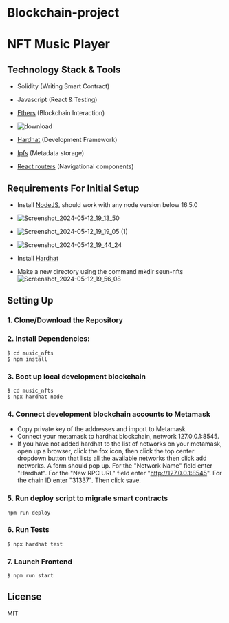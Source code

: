 # Blockchain-project
# NFT Music Player

## Technology Stack & Tools

- Solidity (Writing Smart Contract)
- Javascript (React & Testing)
- [Ethers](https://docs.ethers.io/v5/) (Blockchain Interaction)
- ![download](https://github.com/23Priyanshu/FILE_blockchain/assets/145743703/ed273e98-279b-409f-93ae-857a22b28230)


- [Hardhat](https://hardhat.org/) (Development Framework)
- [Ipfs](https://ipfs.io/) (Metadata storage)
- [React routers](https://v5.reactrouter.com/) (Navigational components)

## Requirements For Initial Setup
- Install [NodeJS](https://nodejs.org/en/), should work with any node version below 16.5.0
- ![Screenshot_2024-05-12_19_13_50](https://github.com/23Priyanshu/FILE_blockchain/assets/145743703/aea5344f-fc2b-44b5-9316-a813535ec64a)
- ![Screenshot_2024-05-12_19_19_05 (1)](https://github.com/23Priyanshu/FILE_blockchain/assets/145743703/cdbf2477-8761-4a1f-977d-3db6316a8ec1)
- ![Screenshot_2024-05-12_19_44_24](https://github.com/23Priyanshu/FILE_blockchain/assets/145743703/441b03a4-85e8-42b7-a373-04e58d5bd250)



- Install [Hardhat](https://hardhat.org/)
- Make a new directory using the command mkdir seun-nfts
![Screenshot_2024-05-12_19_56_08](https://github.com/23Priyanshu/FILE_blockchain/assets/145743703/ffea39a2-06e8-452d-bc09-d8ea93d9a7b8)




## Setting Up
### 1. Clone/Download the Repository

### 2. Install Dependencies:
```
$ cd music_nfts
$ npm install
```
### 3. Boot up local development blockchain
```
$ cd music_nfts
$ npx hardhat node
```

### 4. Connect development blockchain accounts to Metamask
- Copy private key of the addresses and import to Metamask
- Connect your metamask to hardhat blockchain, network 127.0.0.1:8545.
- If you have not added hardhat to the list of networks on your metamask, open up a browser, click the fox icon, then click the top center dropdown button that lists all the available networks then click add networks. A form should pop up. For the "Network Name" field enter "Hardhat". For the "New RPC URL" field enter "http://127.0.0.1:8545". For the chain ID enter "31337". Then click save.  


### 5. Run deploy script to migrate smart contracts
`npm run deploy`

### 6. Run Tests
`$ npx hardhat test`

### 7. Launch Frontend
`$ npm run start`

License
----
MIT


